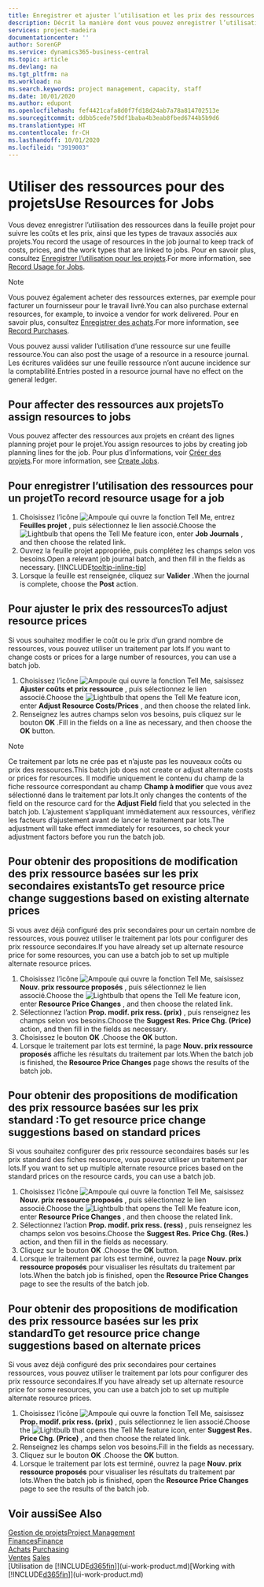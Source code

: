 ```yaml
---
title: Enregistrer et ajuster l’utilisation et les prix des ressources| Microsoft Docs
description: Décrit la manière dont vous pouvez enregistrer l’utilisation ou la consommation ressource associée à un projet, de garder la trace et de gérer les coûts, les prix, ainsi que les types de travaux.
services: project-madeira
documentationcenter: ''
author: SorenGP
ms.service: dynamics365-business-central
ms.topic: article
ms.devlang: na
ms.tgt_pltfrm: na
ms.workload: na
ms.search.keywords: project management, capacity, staff
ms.date: 10/01/2020
ms.author: edupont
ms.openlocfilehash: fef4421cafa8d0f7fd18d24ab7a78a814702513e
ms.sourcegitcommit: ddbb5cede750df1baba4b3eab8fbed6744b5b9d6
ms.translationtype: HT
ms.contentlocale: fr-CH
ms.lasthandoff: 10/01/2020
ms.locfileid: "3919003"
---
```

# <a name="use-resources-for-jobs"></a><span data-ttu-id="a1893-103">Utiliser des ressources pour des projets</span><span class="sxs-lookup"><span data-stu-id="a1893-103">Use Resources for Jobs</span></span>
<span data-ttu-id="a1893-104">Vous devez enregistrer l’utilisation des ressources dans la feuille projet pour suivre les coûts et les prix, ainsi que les types de travaux associés aux projets.</span><span class="sxs-lookup"><span data-stu-id="a1893-104">You record the usage of resources in the job journal to keep track of costs, prices, and the work types that are linked to jobs.</span></span> <span data-ttu-id="a1893-105">Pour en savoir plus, consultez [Enregistrer l’utilisation pour les projets](projects-how-record-job-usage.md).</span><span class="sxs-lookup"><span data-stu-id="a1893-105">For more information, see [Record Usage for Jobs](projects-how-record-job-usage.md).</span></span>

> [!NOTE]
> <span data-ttu-id="a1893-106">Vous pouvez également acheter des ressources externes, par exemple pour facturer un fournisseur pour le travail livré.</span><span class="sxs-lookup"><span data-stu-id="a1893-106">You can also purchase external resources, for example, to invoice a vendor for work delivered.</span></span> <span data-ttu-id="a1893-107">Pour en savoir plus, consultez [Enregistrer des achats](purchasing-how-record-purchases.md).</span><span class="sxs-lookup"><span data-stu-id="a1893-107">For more information, see [Record Purchases](purchasing-how-record-purchases.md).</span></span>

<span data-ttu-id="a1893-108">Vous pouvez aussi valider l’utilisation d’une ressource sur une feuille ressource.</span><span class="sxs-lookup"><span data-stu-id="a1893-108">You can also post the usage of a resource in a resource journal.</span></span> <span data-ttu-id="a1893-109">Les écritures validées sur une feuille ressource n’ont aucune incidence sur la comptabilité.</span><span class="sxs-lookup"><span data-stu-id="a1893-109">Entries posted in a resource journal have no effect on the general ledger.</span></span>

## <a name="to-assign-resources-to-jobs"></a><span data-ttu-id="a1893-110">Pour affecter des ressources aux projets</span><span class="sxs-lookup"><span data-stu-id="a1893-110">To assign resources to jobs</span></span>
<span data-ttu-id="a1893-111">Vous pouvez affecter des ressources aux projets en créant des lignes planning projet pour le projet.</span><span class="sxs-lookup"><span data-stu-id="a1893-111">You assign resources to jobs by creating job planning lines for the job.</span></span> <span data-ttu-id="a1893-112">Pour plus d’informations, voir [Créer des projets](projects-how-create-jobs.md).</span><span class="sxs-lookup"><span data-stu-id="a1893-112">For more information, see [Create Jobs](projects-how-create-jobs.md).</span></span>

## <a name="to-record-resource-usage-for-a-job"></a><span data-ttu-id="a1893-113">Pour enregistrer l’utilisation des ressources pour un projet</span><span class="sxs-lookup"><span data-stu-id="a1893-113">To record resource usage for a job</span></span>
1. <span data-ttu-id="a1893-114">Choisissez l’icône ![Ampoule qui ouvre la fonction Tell Me](media/ui-search/search_small.png "Dites-moi ce que vous voulez faire"), entrez **Feuilles projet** , puis sélectionnez le lien associé.</span><span class="sxs-lookup"><span data-stu-id="a1893-114">Choose the ![Lightbulb that opens the Tell Me feature](media/ui-search/search_small.png "Tell me what you want to do") icon, enter **Job Journals** , and then choose the related link.</span></span>
2. <span data-ttu-id="a1893-115">Ouvrez la feuille projet appropriée, puis complétez les champs selon vos besoins.</span><span class="sxs-lookup"><span data-stu-id="a1893-115">Open a relevant job journal batch, and then fill in the fields as necessary.</span></span> [!INCLUDE[tooltip-inline-tip](includes/tooltip-inline-tip_md.md)]
3. <span data-ttu-id="a1893-116">Lorsque la feuille est renseignée, cliquez sur **Valider** .</span><span class="sxs-lookup"><span data-stu-id="a1893-116">When the journal is complete, choose the **Post** action.</span></span>

## <a name="to-adjust-resource-prices"></a><span data-ttu-id="a1893-117">Pour ajuster le prix des ressources</span><span class="sxs-lookup"><span data-stu-id="a1893-117">To adjust resource prices</span></span>
<span data-ttu-id="a1893-118">Si vous souhaitez modifier le coût ou le prix d’un grand nombre de ressources, vous pouvez utiliser un traitement par lots.</span><span class="sxs-lookup"><span data-stu-id="a1893-118">If you want to change costs or prices for a large number of resources, you can use a batch job.</span></span>  

1. <span data-ttu-id="a1893-119">Choisissez l’icône ![Ampoule qui ouvre la fonction Tell Me](media/ui-search/search_small.png "Dites-moi ce que vous voulez faire"), saisissez **Ajuster coûts et prix ressource** , puis sélectionnez le lien associé.</span><span class="sxs-lookup"><span data-stu-id="a1893-119">Choose the ![Lightbulb that opens the Tell Me feature](media/ui-search/search_small.png "Tell me what you want to do") icon, enter **Adjust Resource Costs/Prices** , and then choose the related link.</span></span>
2. <span data-ttu-id="a1893-120">Renseignez les autres champs selon vos besoins, puis cliquez sur le bouton **OK** .</span><span class="sxs-lookup"><span data-stu-id="a1893-120">Fill in the fields on a line as necessary, and then choose the **OK** button.</span></span>

> [!NOTE]  
>   <span data-ttu-id="a1893-121">Ce traitement par lots ne crée pas et n’ajuste pas les nouveaux coûts ou prix des ressources.</span><span class="sxs-lookup"><span data-stu-id="a1893-121">This batch job does not create or adjust alternate costs or prices for resources.</span></span> <span data-ttu-id="a1893-122">Il modifie uniquement le contenu du champ de la fiche ressource correspondant au champ **Champ à modifier** que vous avez sélectionné dans le traitement par lots.</span><span class="sxs-lookup"><span data-stu-id="a1893-122">It only changes the contents of the field on the resource card for the **Adjust Field** field that you selected in the batch job.</span></span> <span data-ttu-id="a1893-123">L’ajustement s’appliquant immédiatement aux ressources, vérifiez les facteurs d’ajustement avant de lancer le traitement par lots.</span><span class="sxs-lookup"><span data-stu-id="a1893-123">The adjustment will take effect immediately for resources, so check your adjustment factors before you run the batch job.</span></span>

## <a name="to-get-resource-price-change-suggestions-based-on-existing-alternate-prices"></a><span data-ttu-id="a1893-124">Pour obtenir des propositions de modification des prix ressource basées sur les prix secondaires existants</span><span class="sxs-lookup"><span data-stu-id="a1893-124">To get resource price change suggestions based on existing alternate prices</span></span>
<span data-ttu-id="a1893-125">Si vous avez déjà configuré des prix secondaires pour un certain nombre de ressources, vous pouvez utiliser le traitement par lots pour configurer des prix ressource secondaires.</span><span class="sxs-lookup"><span data-stu-id="a1893-125">If you have already set up alternate resource price for some resources, you can use a batch job to set up multiple alternate resource prices.</span></span>

1. <span data-ttu-id="a1893-126">Choisissez l’icône ![Ampoule qui ouvre la fonction Tell Me](media/ui-search/search_small.png "Dites-moi ce que vous voulez faire"), saisissez **Nouv. prix ressource proposés** , puis sélectionnez le lien associé.</span><span class="sxs-lookup"><span data-stu-id="a1893-126">Choose the ![Lightbulb that opens the Tell Me feature](media/ui-search/search_small.png "Tell me what you want to do") icon, enter **Resource Price Changes** , and then choose the related link.</span></span>
2. <span data-ttu-id="a1893-127">Sélectionnez l’action **Prop. modif. prix ress. (prix)** , puis renseignez les champs selon vos besoins.</span><span class="sxs-lookup"><span data-stu-id="a1893-127">Choose the **Suggest Res. Price Chg. (Price)** action, and then fill in the fields as necessary.</span></span>
3. <span data-ttu-id="a1893-128">Choisissez le bouton **OK** .</span><span class="sxs-lookup"><span data-stu-id="a1893-128">Choose the **OK** button.</span></span>  
4. <span data-ttu-id="a1893-129">Lorsque le traitement par lots est terminé, la page **Nouv. prix ressource proposés** affiche les résultats du traitement par lots.</span><span class="sxs-lookup"><span data-stu-id="a1893-129">When the batch job is finished, the **Resource Price Changes** page shows the results of the batch job.</span></span>

## <a name="to-get-resource-price-change-suggestions-based-on-standard-prices"></a><span data-ttu-id="a1893-130">Pour obtenir des propositions de modification des prix ressource basées sur les prix standard :</span><span class="sxs-lookup"><span data-stu-id="a1893-130">To get resource price change suggestions based on standard prices</span></span>
<span data-ttu-id="a1893-131">Si vous souhaitez configurer des prix ressource secondaires basés sur les prix standard des fiches ressource, vous pouvez utiliser un traitement par lots.</span><span class="sxs-lookup"><span data-stu-id="a1893-131">If you want to set up multiple alternate resource prices based on the standard prices on the resource cards, you can use a batch job.</span></span>  

1. <span data-ttu-id="a1893-132">Choisissez l’icône ![Ampoule qui ouvre la fonction Tell Me](media/ui-search/search_small.png "Dites-moi ce que vous voulez faire"), saisissez **Nouv. prix ressource proposés** , puis sélectionnez le lien associé.</span><span class="sxs-lookup"><span data-stu-id="a1893-132">Choose the ![Lightbulb that opens the Tell Me feature](media/ui-search/search_small.png "Tell me what you want to do") icon, enter **Resource Price Changes** , and then choose the related link.</span></span>
2. <span data-ttu-id="a1893-133">Sélectionnez l’action **Prop. modif. prix ress. (ress)** , puis renseignez les champs selon vos besoins.</span><span class="sxs-lookup"><span data-stu-id="a1893-133">Choose the **Suggest Res. Price Chg. (Res.)** action, and then fill in the fields as necessary.</span></span>  
3. <span data-ttu-id="a1893-134">Cliquez sur le bouton **OK** .</span><span class="sxs-lookup"><span data-stu-id="a1893-134">Choose the **OK** button.</span></span>  
4. <span data-ttu-id="a1893-135">Lorsque le traitement par lots est terminé, ouvrez la page **Nouv. prix ressource proposés** pour visualiser les résultats du traitement par lots.</span><span class="sxs-lookup"><span data-stu-id="a1893-135">When the batch job is finished, open the **Resource Price Changes** page to see the results of the batch job.</span></span>

## <a name="to-get-resource-price-change-suggestions-based-on-alternate-prices"></a><span data-ttu-id="a1893-136">Pour obtenir des propositions de modification des prix ressource basées sur les prix standard</span><span class="sxs-lookup"><span data-stu-id="a1893-136">To get resource price change suggestions based on alternate prices</span></span>
<span data-ttu-id="a1893-137">Si vous avez déjà configuré des prix secondaires pour certaines ressources, vous pouvez utiliser le traitement par lots pour configurer des prix ressource secondaires.</span><span class="sxs-lookup"><span data-stu-id="a1893-137">If you have already set up alternate resource price for some resources, you can use a batch job to set up multiple alternate resource prices.</span></span>

1. <span data-ttu-id="a1893-138">Choisissez l’icône ![Ampoule qui ouvre la fonction Tell Me](media/ui-search/search_small.png "Dites-moi ce que vous voulez faire"), saisissez **Prop. modif. prix ress. (prix)** , puis sélectionnez le lien associé.</span><span class="sxs-lookup"><span data-stu-id="a1893-138">Choose the ![Lightbulb that opens the Tell Me feature](media/ui-search/search_small.png "Tell me what you want to do") icon, enter **Suggest Res. Price Chg. (Price)** , and then choose the related link.</span></span>  
2. <span data-ttu-id="a1893-139">Renseignez les champs selon vos besoins.</span><span class="sxs-lookup"><span data-stu-id="a1893-139">Fill in the fields as necessary.</span></span>
3. <span data-ttu-id="a1893-140">Cliquez sur le bouton **OK** .</span><span class="sxs-lookup"><span data-stu-id="a1893-140">Choose the **OK** button.</span></span>  
4. <span data-ttu-id="a1893-141">Lorsque le traitement par lots est terminé, ouvrez la page **Nouv. prix ressource proposés** pour visualiser les résultats du traitement par lots.</span><span class="sxs-lookup"><span data-stu-id="a1893-141">When the batch job is finished, open the **Resource Price Changes** page to see the results of the batch job.</span></span>

## <a name="see-also"></a><span data-ttu-id="a1893-142">Voir aussi</span><span class="sxs-lookup"><span data-stu-id="a1893-142">See Also</span></span>
[<span data-ttu-id="a1893-143">Gestion de projets</span><span class="sxs-lookup"><span data-stu-id="a1893-143">Project Management</span></span>](projects-manage-projects.md)  
[<span data-ttu-id="a1893-144">Finances</span><span class="sxs-lookup"><span data-stu-id="a1893-144">Finance</span></span>](finance.md)  
<span data-ttu-id="a1893-145">[Achats](purchasing-manage-purchasing.md)       </span><span class="sxs-lookup"><span data-stu-id="a1893-145">[Purchasing](purchasing-manage-purchasing.md)       </span></span>  
<span data-ttu-id="a1893-146">[Ventes](sales-manage-sales.md)   </span><span class="sxs-lookup"><span data-stu-id="a1893-146">[Sales](sales-manage-sales.md)   </span></span>  
<span data-ttu-id="a1893-147">[Utilisation de [!INCLUDE[d365fin](includes/d365fin_md.md)]](ui-work-product.md)</span><span class="sxs-lookup"><span data-stu-id="a1893-147">[Working with [!INCLUDE[d365fin](includes/d365fin_md.md)]](ui-work-product.md)</span></span>  
